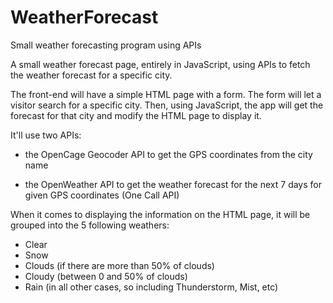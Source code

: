 # WeatherForecast
Small weather forecasting program using APIs


A small weather forecast page, entirely in JavaScript, using APIs to fetch the weather forecast for a specific city.

The front-end will have a simple HTML page with a form. The form will let a visitor search for a specific city. Then, using JavaScript, the app will get the forecast for that city and modify the HTML page to display it.

It'll use two APIs:

- the OpenCage Geocoder API to get the GPS coordinates from the city name

- the OpenWeather API to get the weather forecast for the next 7 days for given GPS coordinates (One Call API)


When it comes to displaying the information on the HTML page, it will be grouped into the 5 following weathers:
- Clear
- Snow
- Clouds (if there are more than 50% of clouds)
- Cloudy (between 0 and 50% of clouds)
- Rain (in all other cases, so including Thunderstorm, Mist, etc)
